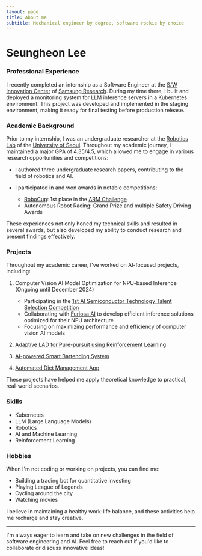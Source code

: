 ```yaml
---
layout: page
title: About me
subtitle: Mechanical engineer by degree, software rookie by choice
---
```


# Seungheon Lee

### Professional Experience

I recently completed an internship as a Software Engineer at the [S/W Innovation Center](https://research.samsung.com/software-engineering) of [Samsung Research](https://research.samsung.com/). During my time there, I built and deployed a monitoring system for LLM inference servers in a Kubernetes environment. This project was developed and implemented in the staging environment, making it ready for final testing before production release.

### Academic Background

Prior to my internship, I was an undergraduate researcher at the [Robotics Lab](https://robotics.uos.ac.kr/) of the [University of Seoul](https://english.uos.ac.kr/). Throughout my academic journey, I maintained a major GPA of 4.35/4.5, which allowed me to engage in various research opportunities and competitions:

- I authored three undergraduate research papers, contributing to the field of robotics and AI.

- I participated in and won awards in notable competitions:
  - [RoboCup](https://www.robocup.org/): 1st place in the [ARM Challenge](https://arm.robocup.org/)
  - Autonomous Robot Racing: Grand Prize and multiple Safety Driving Awards

These experiences not only honed my technical skills and resulted in several awards, but also developed my ability to conduct research and present findings effectively.

### Projects

Throughout my academic career, I've worked on AI-focused projects, including:

1. Computer Vision AI Model Optimization for NPU-based Inference (Ongoing until December 2024)
   - Participating in the [1st AI Semiconductor Technology Talent Selection Competition](https://www.aichipcon.or.kr/)
   - Collaborating with [Furiosa AI](https://furiosa.ai/) to develop efficient inference solutions optimized for their NPU architecture
   - Focusing on maximizing performance and efficiency of computer vision AI models

2. [Adaptive LAD for Pure-pursuit using Reinforcement Learning](https://github.com/Githarold/AdaptiveLAD-PurePursuitRL)

3. [AI-powered Smart Bartending System](https://github.com/Githarold/2024ESWContest_free_1078)

4. [Automated Diet Management App](https://github.com/Githarold/NutriScan)

These projects have helped me apply theoretical knowledge to practical, real-world scenarios.

### Skills

- Kubernetes
- LLM (Large Language Models)
- Robotics
- AI and Machine Learning
- Reinforcement Learning

### Hobbies

When I'm not coding or working on projects, you can find me:

- Building a trading bot for quantitative investing
- Playing League of Legends
- Cycling around the city
- Watching movies

I believe in maintaining a healthy work-life balance, and these activities help me recharge and stay creative.

---

I'm always eager to learn and take on new challenges in the field of software engineering and AI. Feel free to reach out if you'd like to collaborate or discuss innovative ideas!
